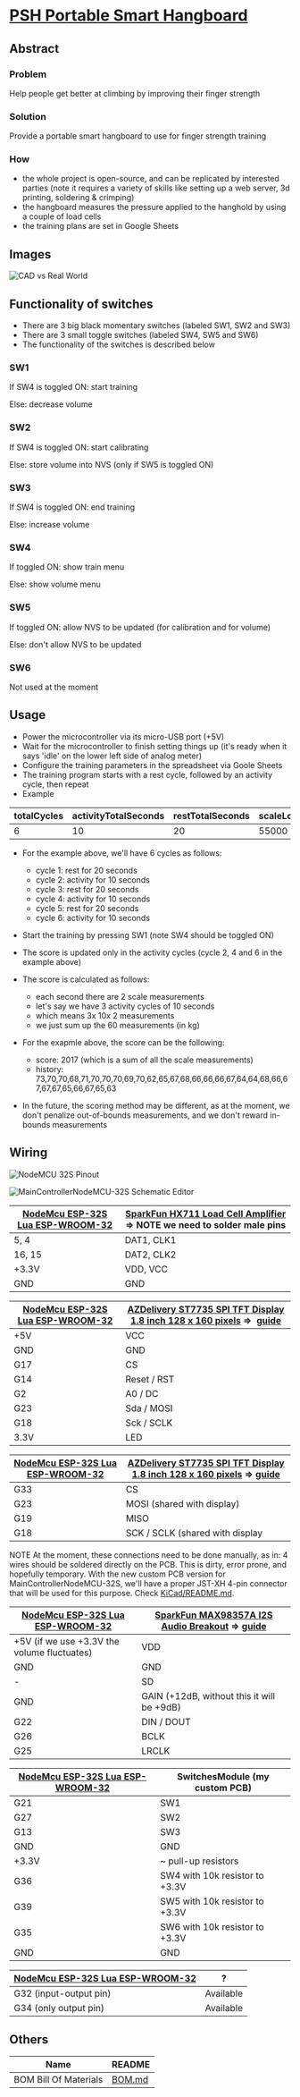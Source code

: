 # [PSH Portable Smart Hangboard](https://github.com/ovidiurosu90/psh-portable-smart-hangboard)

## Abstract
### Problem
Help people get better at climbing by improving their finger strength

### Solution
Provide a portable smart hangboard to use for finger strength training

### How
- the whole project is open-source, and can be replicated by interested parties (note it requires a variety of skills like setting up a web server, 3d printing, soldering & crimping)
- the hangboard measures the pressure applied to the hanghold by using a couple of load cells
- the training plans are set in Google Sheets

## Images

![CAD vs Real World](./Images/PSH_Portable_Smart_Hangboard_May_2024_v3_2024-05-13_CAD_vs_real_world.PNG "CAD vs Real World")

## Functionality of switches
- There are 3 big black momentary switches (labeled SW1, SW2 and SW3)
- There are 3 small toggle switches (labeled SW4, SW5 and SW6)
- The functionality of the switches is described below

### SW1
If SW4 is toggled ON: start training

Else: decrease volume

### SW2
If SW4 is toggled ON: start calibrating

Else: store volume into NVS (only if SW5 is toggled ON)

### SW3
If SW4 is toggled ON: end training

Else: increase volume

### SW4
If toggled ON: show train menu

Else: show volume menu

### SW5
If toggled ON: allow NVS to be updated (for calibration and for volume)

Else: don't allow NVS to be updated

### SW6
Not used at the moment

## Usage
- Power the microcontroller via its micro-USB port (+5V)
- Wait for the microcontroller to finish setting things up (it's ready when it says 'idle' on the lower left side of analog meter)
- Configure the training parameters in the spreadsheet via Goole Sheets
- The training program starts with a rest cycle, followed by an activity cycle, then repeat
- Example

| totalCycles | activityTotalSeconds | restTotalSeconds | scaleLowerLimitGrams | scaleUpperLimitGrams |
| ----------- | -------------------- | ---------------- | -------------------- | -------------------- |
| 6           | 10                   | 20               | 55000                | 90000                |

- For the example above, we'll have 6 cycles as follows:
    - cycle 1: rest for 20 seconds
    - cycle 2: activity for 10 seconds
    - cycle 3: rest for 20 seconds
    - cycle 4: activity for 10 seconds
    - cycle 5: rest for 20 seconds
    - cycle 6: activity for 10 seconds

- Start the training by pressing SW1 (note SW4 should be toggled ON)
- The score is updated only in the activity cycles (cycle 2, 4 and 6 in the example above)
- The score is calculated as follows:
    - each second there are 2 scale measurements
    - let's say we have 3 activity cycles of 10 seconds
    - which means 3x 10x 2 measurements
    - we just sum up the 60 measurements (in kg)
- For the exapmle above, the score can be the following:
    - score: 2017 (which is a sum of all the scale measurements)
    - history: 73,70,70,68,71,70,70,70,69,70,62,65,67,68,66,66,66,67,64,64,68,66,67,67,67,65,66,67,65,63
- In the future, the scoring method may be different, as at the moment, we don't penalize out-of-bounds measurements, and we don't reward in-bounds measurements


## Wiring

![NodeMCU 32S Pinout](./Images/NodeMCU-32S_pinout.png "NodeMCU 32S Pinout")

![MainControllerNodeMCU-32S Schematic Editor](./Images/MainControllerNodeMCU-32S_Schematic_Editor.PNG "MainControllerNodeMCU-32S Schematic Editor")

| [NodeMcu ESP-32S Lua ESP-WROOM-32](https://opencircuit.shop/product/nodemcu-esp-32s-lua-esp-wroom-32-wifi) | [SparkFun HX711 Load Cell Amplifier](https://eu.robotshop.com/products/hx711-load-cell-amplifier?variant=42600661942440) => NOTE we need to solder male pins |
| ---------------------------------------------------------------------------------------------------------- | ------------------------------------------------------------------------------------------------------------------------------------------------------------ |
| 5, 4                                                                                                       | DAT1, CLK1                                                                                                                                                   |
| 16, 15                                                                                                     | DAT2, CLK2                                                                                                                                                   |
| +3.3V                                                                                                      | VDD, VCC                                                                                                                                                     |
| GND                                                                                                        | GND                                                                                                                                                          |

| [NodeMcu ESP-32S Lua ESP-WROOM-32](https://opencircuit.shop/product/nodemcu-esp-32s-lua-esp-wroom-32-wifi) | [AZDelivery ST7735 SPI TFT Display 1.8 inch 128 x 160 pixels](https://www.amazon.nl/dp/B078J5TS2G/ref=pe_28126711_487805961_TE_item?th=1) =>  [guide](https://www.az-delivery.de/en/blogs/azdelivery-blog-fur-arduino-und-raspberry-pi/1-8-toll-tft-am-esp-32-dev-kit-c-betreiben) |
| ---------------------------------------------------------------------------------------------------------- | ---------------------------------------------------------------------------------------------------------------------------------------------------------------------------------------------------------------------------------------------------------------------------------- |
| +5V                                                                                                        | VCC                                                                                                                                                                                                                                                                                |
| GND                                                                                                        | GND                                                                                                                                                                                                                                                                                |
| G17                                                                                                        | CS                                                                                                                                                                                                                                                                                 |
| G14                                                                                                        | Reset / RST                                                                                                                                                                                                                                                                        |
| G2                                                                                                         | A0 / DC                                                                                                                                                                                                                                                                            |
| G23                                                                                                        | Sda / MOSI                                                                                                                                                                                                                                                                         |
| G18                                                                                                        | Sck / SCLK                                                                                                                                                                                                                                                                         |
| 3.3V                                                                                                       | LED                                                                                                                                                                                                                                                                                |

| [NodeMcu ESP-32S Lua ESP-WROOM-32](https://opencircuit.shop/product/nodemcu-esp-32s-lua-esp-wroom-32-wifi) | [AZDelivery ST7735 SPI TFT Display 1.8 inch 128 x 160 pixels](https://www.amazon.nl/dp/B078J5TS2G/ref=pe_28126711_487805961_TE_item?th=1) => [guide](https://randomnerdtutorials.com/guide-to-1-8-tft-display-with-arduino/) |
| ---------------------------------------------------------------------------------------------------------- | ---------------------------------------------------------------------------------------------------------------------------------------------------------------------------------------------------------------------------- |
| G33                                                                                                        | CS                                                                                                                                                                                                                           |
| G23                                                                                                        | MOSI (shared with display)                                                                                                                                                                                                   |
| G19                                                                                                        | MISO                                                                                                                                                                                                                         |
| G18                                                                                                        | SCK / SCLK (shared with display                                                                                                                                                                                              |

NOTE At the moment, these connections need to be done manually, as in: 4 wires should be soldered directly on the PCB. This is dirty, error prone, and hopefully temporary.
With the new custom PCB version for MainControllerNodeMCU-32S, we'll have a proper JST-XH 4-pin connector that will be used for this purpose.
Check [KiCad/README.md](KiCad).


| [NodeMcu ESP-32S Lua ESP-WROOM-32](https://opencircuit.shop/product/nodemcu-esp-32s-lua-esp-wroom-32-wifi) | [SparkFun MAX98357A I2S Audio Breakout](https://opencircuit.shop/product/sparkfun-i2s-audio-breakout-max98357a) => [guide](https://learn.sparkfun.com/tutorials/i2s-audio-breakout-hookup-guide/all) |
| ---------------------------------------------------------------------------------------------------------- | ---------------------------------------------------------------------------------------------------------------------------------------------------------------------------------------------------- |
| +5V (if we use +3.3V the volume fluctuates)                                                                | VDD                                                                                                                                                                                                  |
| GND                                                                                                        | GND                                                                                                                                                                                                  |
| \-                                                                                                         | SD                                                                                                                                                                                                   |
| GND                                                                                                        | GAIN (+12dB, without this it will be +9dB)                                                                                                                                                           |
| G22                                                                                                        | DIN / DOUT                                                                                                                                                                                           |
| G26                                                                                                        | BCLK                                                                                                                                                                                                 |
| G25                                                                                                        | LRCLK                                                                                                                                                                                                |

| [NodeMcu ESP-32S Lua ESP-WROOM-32](https://opencircuit.shop/product/nodemcu-esp-32s-lua-esp-wroom-32-wifi) | SwitchesModule (my custom PCB) |
| ---------------------------------------------------------------------------------------------------------- | ------------------------------ |
| G21                                                                                                        | SW1                            |
| G27                                                                                                        | SW2                            |
| G13                                                                                                        | SW3                            |
| GND                                                                                                        | GND                            |
| +3.3V                                                                                                      | ~ pull-up resistors            |
| G36                                                                                                        | SW4 with 10k resistor to +3.3V |
| G39                                                                                                        | SW5 with 10k resistor to +3.3V |
| G35                                                                                                        | SW6 with 10k resistor to +3.3V |
| GND                                                                                                        | GND                            |

| [NodeMcu ESP-32S Lua ESP-WROOM-32](https://opencircuit.shop/product/nodemcu-esp-32s-lua-esp-wroom-32-wifi) | ?         |
| ---------------------------------------------------------------------------------------------------------- | --------- |
| G32 (input-output pin)                                                                                     | Available |
| G34 (only output pin)                                                                                      | Available |


## Others

| Name | README |
| --------------------- | ------ |
| BOM Bill Of Materials | [BOM.md](BOM.md) |


